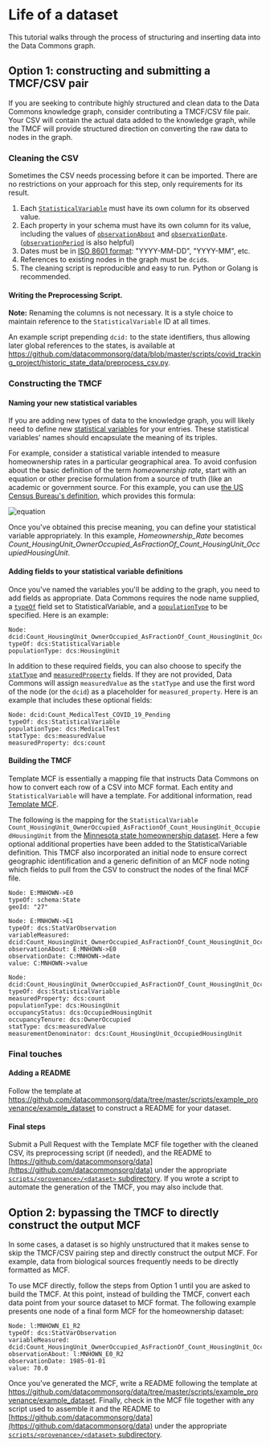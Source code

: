 # Life of a dataset

This tutorial walks through the process of structuring and inserting data into the Data Commons graph.

## Option 1: constructing and submitting a TMCF/CSV pair

If you are seeking to contribute highly structured and clean data to the Data Commons knowledge graph, consider contributing a TMCF/CSV file pair. Your CSV will contain the actual data added to the knowledge graph, while the TMCF will provide structured direction on converting the raw data to nodes in the graph.

### Cleaning the CSV

Sometimes the CSV needs processing before it can be imported. There are no restrictions on your approach for this step, only requirements for its result.

1. Each [`StatisticalVariable`](https://datacommons.org/browser/StatisticalVariable) must have its own column for its observed value.
1. Each property in your schema must have its own column for its value, including the values of [`observationAbout`](https://datacommons.org/browser/observationAbout) and [`observationDate`](https://datacommons.org/browser/observationDate). ([`observationPeriod`](https://datacommons.org/browser/observationPeriod) is also helpful)
1. Dates must be in [ISO 8601 format](https://www.w3.org/TR/NOTE-datetime): "YYYY-MM-DD", "YYYY-MM", etc.
1. References to existing nodes in the graph must be `dcid`s.
1. The cleaning script is reproducible and easy to run. Python or Golang is recommended.

#### Writing the Preprocessing Script.

**Note:** Renaming the columns is not necessary. It is a style choice to maintain reference to the `StatisticalVariable` ID at all times.

An example script prepending `dcid:` to the state identifiers, thus allowing later global references to the states, is available at https://github.com/datacommonsorg/data/blob/master/scripts/covid_tracking_project/historic_state_data/preprocess_csv.py.

### Constructing the TMCF

#### Naming your new statistical variables

If you are adding new types of data to the knowledge graph, you will likely need to define new [statistical variables](/contributing/background/representing_statistics.html) for your entries. These statistical variables' names should encapsulate the meaning of its triples.

For example, consider a statistical variable intended to measure homeownership rates in a particular geographical area. To avoid confusion about the basic definition of the term _homeownership rate_, start with an equation or other precise formulation from a source of truth (like an academic or government source. For this example, you can use [the US Census Bureau's definition](https://www.census.gov/housing/hvs/definitions.pdf), which provides this formula:

![equation](https://latex.codecogs.com/gif.latex?\textup{homeownership&space;rate&space;(%)}&space;=&space;\frac{\textup{owner&space;occupied&space;housing&space;units}}{\textup{total&space;occupied&space;housing&space;units}}\times&space;100)

Once you've obtained this precise meaning, you can define your statistical variable appropriately. In this example, _Homeownership_Rate_ becomes _Count_HousingUnit_OwnerOccupied_AsFractionOf_Count_HousingUnit_OccupiedHousingUnit_.

####  Adding fields to your statistical variable definitions

Once you've named the variables you'll be adding to the graph, you need to add fields as appropriate. Data Commons requires the node name supplied, a [`typeOf`](https://datacommons.org/browser/typeOf) field set to StatisticalVariable, and a [`populationType`](https://datacommons.org/browser/populationType) to be specified. Here is an example:

```
Node: dcid:Count_HousingUnit_OwnerOccupied_AsFractionOf_Count_HousingUnit_OccupiedHousingUnit
typeOf: dcs:StatisticalVariable
populationType: dcs:HousingUnit
```

In addition to these required fields, you can also choose to specify the [`statType`](https://datacommons.org/browser/statType) and [`measuredProperty`](https://datacommons.org/browser/measuredProperty) fields. If they are not provided, Data Commons will assign `measuredValue` as the `statType` and use the first word of the node (or the `dcid`) as a placeholder for `measured_property`. Here is an example that includes these optional fields:

```
Node: dcid:Count_MedicalTest_COVID_19_Pending
typeOf: dcs:StatisticalVariable
populationType: dcs:MedicalTest
statType: dcs:measuredValue
measuredProperty: dcs:count
```

#### Building the TMCF

Template MCF is essentially a mapping file that instructs Data Commons on how to convert each row of a CSV into MCF format. Each entity and `StatisticalVariable` will have a template. For additional information, read [Template MCF](https://github.com/datacommonsorg/data/blob/master/docs/mcf_format.md#template-mcf).

The following is the mapping for the `StatisticalVariable` `Count_HousingUnit_OwnerOccupied_AsFractionOf_Count_HousingUnit_OccupiedHousingUnit` from the [Minnesota state homeownership dataset](https://github.com/datacommonsorg/data/blob/master/scripts/fred/homeownership/MNHOWN.csv). Here a few optional additional properties have been added to the StatisticalVariable definition. This TMCF also incorporated an initial node to ensure correct geographic identification and a generic definition of an MCF node noting which fields to pull from the CSV to construct the nodes of the final MCF file.

```
Node: E:MNHOWN->E0
typeOf: schema:State
geoId: "27"

Node: E:MNHOWN->E1
typeOf: dcs:StatVarObservation
variableMeasured: dcid:Count_HousingUnit_OwnerOccupied_AsFractionOf_Count_HousingUnit_OccupiedHousingUnit
observationAbout: E:MNHOWN->E0
observationDate: C:MNHOWN->date
value: C:MNHOWN->value

Node: dcid:Count_HousingUnit_OwnerOccupied_AsFractionOf_Count_HousingUnit_OccupiedHousingUnit
typeOf: dcs:StatisticalVariable
measuredProperty: dcs:count
populationType: dcs:HousingUnit
occupancyStatus: dcs:OccupiedHousingUnit
occupancyTenure: dcs:OwnerOccupied
statType: dcs:measuredValue
measurementDenominator: dcs:Count_HousingUnit_OccupiedHousingUnit
```

### Final touches

#### Adding a README

Follow the template at <https://github.com/datacommonsorg/data/tree/master/scripts/example_provenance/example_dataset> to construct a README for your dataset.

#### Final steps

Submit a Pull Request with the Template MCF file together with the cleaned CSV, its preprocessing script (if needed), and the README to [https://github.com/datacommonsorg/data](https://github.com/datacommonsorg/data) under the appropriate [`scripts/<provenance>/<dataset>` subdirectory](https://github.com/datacommonsorg/data/tree/master/scripts/fred/homeownership). If you wrote a script to automate the generation of the TMCF, you may also include that.

## Option 2: bypassing the TMCF to directly construct the output MCF

In some cases, a dataset is so highly unstructured that it makes sense to skip the TMCF/CSV pairing step and directly construct the output MCF. For example, data from biological sources frequently needs to be directly formatted as MCF.

To use MCF directly, follow the steps from Option 1 until you are asked to build the TMCF. At this point, instead of building the TMCF, convert each data point from your source dataset to MCF format. The following example presents one node of a final form MCF for the homeownership dataset:

```
Node: l:MNHOWN_E1_R2
typeOf: dcs:StatVarObservation
variableMeasured: dcid:Count_HousingUnit_OwnerOccupied_AsFractionOf_Count_HousingUnit_OccupiedHousingUnit
observationAbout: l:MNHOWN_E0_R2
observationDate: 1985-01-01
value: 70.0
```

Once you've generated the MCF, write a README following the template at <https://github.com/datacommonsorg/data/tree/master/scripts/example_provenance/example_dataset>. Finally, check in the MCF file together with any script used to assemble it and the README to [https://github.com/datacommonsorg/data](https://github.com/datacommonsorg/data) under the appropriate [`scripts/<provenance>/<dataset>` subdirectory](https://github.com/datacommonsorg/data/tree/master/scripts/example_provenance/example_dataset).
